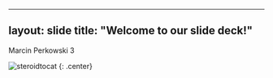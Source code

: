 ---
layout: slide
title: "Welcome to our slide deck!"
--

Marcin Perkowski 3

![steroidtocat](https://octodex.github.com/images/steroidtocat.png)
{: .center}

